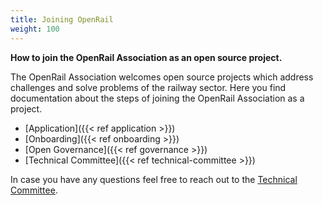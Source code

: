 ```yaml
---
title: Joining OpenRail
weight: 100
---
```


**How to join the OpenRail Association as an open source project.**

The OpenRail Association welcomes open source projects which address challenges and solve problems of the railway sector. Here you find documentation about the steps of joining the OpenRail Association as a project.

* [Application]({{< ref application >}})
* [Onboarding]({{< ref onboarding >}})
* [Open Governance]({{< ref governance >}})
* [Technical Committee]({{< ref technical-committee >}})

In case you have any questions feel free to reach out to the [Technical Committee](mailto:technical-committee@openrailassociation.org).
